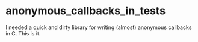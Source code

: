 anonymous_callbacks_in_tests
============================

I needed a quick and dirty library for writing (almost) anonymous callbacks in C. This is it.

